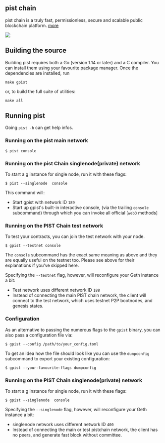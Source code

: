 ## pist chain

pist chain is a truly fast, permissionless, secure and scalable public blockchain platform. [more](https://github.com/pistchain/pist/)

<a href="https://github.com/pistchain/pist/blob/main/COPYING"><img src="https://img.shields.io/badge/license-GPL%20%20pist-lightgrey.svg"></a>

## Building the source


Building pist requires both a Go (version 1.14 or later) and a C compiler.
You can install them using your favourite package manager.
Once the dependencies are installed, run


    make gpist

or, to build the full suite of utilities:

    make all

## Running pist

Going `pist -h` can get help infos.

### Running on the pist main network

```
$ pist console
```


### Running on the pist Chain singlenode(private) network

To start a g instance for single node,  run it with these flags:

```
$ pist --singlenode  console
```

This command will:

* Start gpist with network ID `189`
* Start up gpist's built-in interactive console,
  (via the trailing `console` subcommand) through which you can invoke all official [`web3` methods]



### Running on the PIST Chain test network

To test your contracts, you can join the test network with your node.

```
$ gpist --testnet console
```

The `console` subcommand has the exact same meaning as above and they are equally useful on the testnet too. Please see above for their explanations if you've skipped here.

Specifying the `--testnet` flag, however, will reconfigure your Geth instance a bit:

* Test network uses different network ID `188`
* Instead of connecting the main PIST chain network, the client will connect to the test network, which uses testnet P2P bootnodes,  and genesis states.

### Configuration

As an alternative to passing the numerous flags to the `gpist` binary, you can also pass a configuration file via:

```
$ gpist --config /path/to/your_config.toml
```

To get an idea how the file should look like you can use the `dumpconfig` subcommand to export your existing configuration:

```
$ gpist --your-favourite-flags dumpconfig
```


### Running on the PIST Chain singlenode(private) network

To start a g instance for single node,  run it with these flags:

```
$ gpist --singlenode  console
```

Specifying the `--singlenode` flag, however, will reconfigure your Geth instance a bit:

* singlenode network uses different network ID `400`
* Instead of connecting the main or test pistchain network, the client has no peers, and generate fast block without committee.

 
